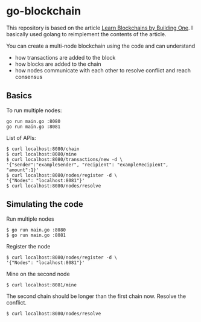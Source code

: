 # go-blockchain

This repository is based on the article
[Learn Blockchains by Building One](https://hackernoon.com/learn-blockchains-by-building-one-117428612f46).
I basically used golang to reimplement the contents of the article.

You can create a multi-node blockchain using the code
and can understand
- how transactions are added to the block
- how blocks are added to the chain
- how nodes communicate with each other to resolve conflict and reach consensus

## Basics

To run multiple nodes:

```shell
go run main.go :8080
go run main.go :8081
```

List of APIs:

```shell
$ curl localhost:8080/chain
$ curl localhost:8080/mine
$ curl localhost:8080/transactions/new -d \
'{"sender":"exampleSender", "recipient": "exampleRecipient", "amount":1}'
$ curl localhost:8080/nodes/register -d \
'{"Nodes": "localhost:8081"}'
$ curl localhost:8080/nodes/resolve
```

## Simulating the code

Run multiple nodes

```shell
$ go run main.go :8080
$ go run main.go :8081
```

Register the node

```shell
$ curl localhost:8080/nodes/register -d \
'{"Nodes": "localhost:8081"}'
```

Mine on the second node

```shell
$ curl localhost:8081/mine
```

The second chain should be longer than the first chain now.
Resolve the conflict.

```shell
$ curl localhost:8080/nodes/resolve
```